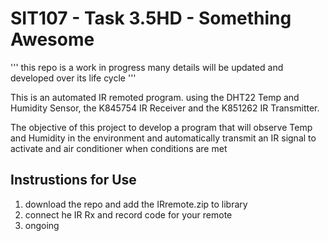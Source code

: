 # SIT107 - Task 3.5HD - Something Awesome

'''
this repo is a work in progress many details will be updated and developed over its life cycle
'''

This is an automated IR remoted program. using the DHT22 Temp and Humidity Sensor, the K845754 IR Receiver and the K851262 IR Transmitter.

The objective of this project to develop a program that will observe Temp and Humidity in the environment and automatically transmit an IR signal to activate and air conditioner when conditions are met


## Instrustions for Use

1. download the repo and add the IRremote.zip to library
2. connect he IR Rx and record code for your remote
3. ongoing
